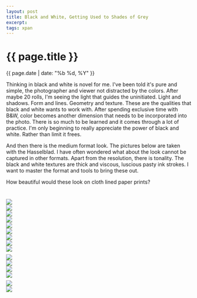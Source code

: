 ```yaml
---
layout: post
title: Black and White, Getting Used to Shades of Grey
excerpt:
tags: xpan
---
```



{{ page.title }}
================
<div class="pdate"> {{ page.date | date: "%b %d, %Y" }} </div>

<div class="row">
    <div class="col-xs-12">
<p>

<div id="textcontent">
<p>
Thinking in black and white is novel for me. I've been told it's pure and simple, the photographer and viewer not distracted by the colors. 
After maybe 20 rolls, I'm seeing the light that guides the uninitiated. Light and shadows. Form and lines. Geometry and texture. These are the qualities that black and white
wants to work with. After spending exclusive time with B&W, color becomes another dimension that needs to be incorporated into the photo. There is so much to be learned and it comes 
through a lot of practice. I'm only beginning to really appreciate the power of black and white. Rather than limit it frees. 
</p>	 
And then there is the medium format look. The pictures below are taken with the Hasselblad. I have often wondered what about the look cannot be captured in other formats. Apart
from the resolution, there is tonality. The black and white textures are thick and viscous, luscious pasty ink strokes. I want to master the format and tools  to bring these out. 
</p>
<p>
	How beautiful would
these look on cloth lined paper prints?
</p>
</div>

<br/>

<div id="demo6" class="flex-images" style="padding-top:0.5em;">
<div class="item" data-w="399" data-h="600">
	<div class="img"><a href="{{ site.url }}/images/photos/bw2/t-strip1AA002.jpg"><img src="{{ site.url }}/images/blank.gif" data-src="{{ site.url }}/images/photos/bw2/st-strip1AA002.jpg"></a></div>
</div>
<div class="item" data-w="600" data-h="399">
	<div class="img"><a href="{{ site.url }}/images/photos/bw2/t-strip2AB012.jpg"><img src="{{ site.url }}/images/blank.gif" data-src="{{ site.url }}/images/photos/bw2/st-strip2AB012.jpg"></a></div>
</div>
<div class="item" data-w="399" data-h="600">
	<div class="img"><a href="{{ site.url }}/images/photos/bw2/t-strip2AB014.jpg"><img src="{{ site.url }}/images/blank.gif" data-src="{{ site.url }}/images/photos/bw2/st-strip2AB014.jpg"></a></div>
</div>
<div class="item" data-w="600" data-h="399">
	<div class="img"><a href="{{ site.url }}/images/photos/bw2/t-strip2AB015.jpg"><img src="{{ site.url }}/images/blank.gif" data-src="{{ site.url }}/images/photos/bw2/st-strip2AB015.jpg"></a></div>
</div>
<div class="item" data-w="399" data-h="600">
	<div class="img"><a href="{{ site.url }}/images/photos/bw2/t-strip34AA013.jpg"><img src="{{ site.url }}/images/blank.gif" data-src="{{ site.url }}/images/photos/bw2/st-strip34AA013.jpg"></a></div>
</div>
<div class="item" data-w="600" data-h="399">
	<div class="img"><a href="{{ site.url }}/images/photos/bw2/t-strip34AA016.jpg"><img src="{{ site.url }}/images/blank.gif" data-src="{{ site.url }}/images/photos/bw2/st-strip34AA016.jpg"></a></div>
</div>
<div class="item" data-w="399" data-h="600">
	<div class="img"><a href="{{ site.url }}/images/photos/bw2/t-strip34AA018.jpg"><img src="{{ site.url }}/images/blank.gif" data-src="{{ site.url }}/images/photos/bw2/st-strip34AA018.jpg"></a></div>
</div>
<div class="item" data-w="406" data-h="600">
	<div class="img"><a href="{{ site.url }}/images/photos/bw2/t-strip44AA001.jpg"><img src="{{ site.url }}/images/blank.gif" data-src="{{ site.url }}/images/photos/bw2/st-strip44AA001.jpg"></a></div>
</div>
<div class="item" data-w="600" data-h="400">
	<div class="img"><a href="{{ site.url }}/images/photos/bw2/t-strip44AB017.jpg"><img src="{{ site.url }}/images/blank.gif" data-src="{{ site.url }}/images/photos/bw2/st-strip44AB017.jpg"></a></div>
</div>
</div>
<script>
$('#demo6').flexImages({ rowHeight:600 , truncate: 0});
</script>

<div id="demo7" class="flex-images" style="padding-top:0.5em;">
<div class="item" data-w="1200" data-h="1200">
	<div class="img"><a href="{{ site.url }}/images/photos/bw2/t-img912.jpg"><img src="{{ site.url }}/images/blank.gif" data-src="{{ site.url }}/images/photos/bw2/st-img912.jpg"></a></div>
</div>
<div class="item" data-w="1200" data-h="1200">
	<div class="img"><a href="{{ site.url }}/images/photos/bw2/t-img913.jpg"><img src="{{ site.url }}/images/blank.gif" data-src="{{ site.url }}/images/photos/bw2/st-img913.jpg"></a></div>
</div>
<div class="item" data-w="1200" data-h="1200">
	<div class="img"><a href="{{ site.url }}/images/photos/bw2/t-img914.jpg"><img src="{{ site.url }}/images/blank.gif" data-src="{{ site.url }}/images/photos/bw2/st-img914.jpg"></a></div>
</div>
<div class="item" data-w="1200" data-h="1200">
	<div class="img"><a href="{{ site.url }}/images/photos/bw2/t-img915.jpg"><img src="{{ site.url }}/images/blank.gif" data-src="{{ site.url }}/images/photos/bw2/st-img915.jpg"></a></div>
</div>
</div>
<script>
$('#demo7').flexImages({ rowHeight:800 , truncate: 0});
</script>



<div id="demo8" class="flex-images" style="padding-top:0.5em;">
<div class="item" data-w="1200" data-h="1200">
	<div class="img"><a href="{{ site.url }}/images/photos/bw2/t-img917.jpg"><img src="{{ site.url }}/images/blank.gif" data-src="{{ site.url }}/images/photos/bw2/st-img917.jpg"></a></div>
</div>
<div class="item" data-w="1200" data-h="1200">
	<div class="img"><a href="{{ site.url }}/images/photos/bw2/t-img918.jpg"><img src="{{ site.url }}/images/blank.gif" data-src="{{ site.url }}/images/photos/bw2/st-img918.jpg"></a></div>
</div>
</div>


<script>
$('#demo8').flexImages({ rowHeight:1200 , truncate: 0});
</script>

